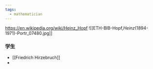 ```yaml
---
tags:
  - mathematician
---
```

https://en.wikipedia.org/wiki/Heinz_Hopf
![[ETH-BIB-Hopf,_Heinz_(1894-1971)-Portr_07480.jpg]]
### 学生
* [[Friedrich Hirzebruch]]
* 